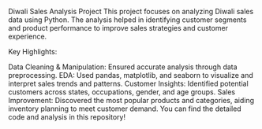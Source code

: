Diwali Sales Analysis Project
This project focuses on analyzing Diwali sales data using Python. The analysis helped in identifying customer segments and product performance to improve sales strategies and customer experience.

Key Highlights:

Data Cleaning & Manipulation: Ensured accurate analysis through data preprocessing.
EDA: Used pandas, matplotlib, and seaborn to visualize and interpret sales trends and patterns.
Customer Insights: Identified potential customers across states, occupations, gender, and age groups.
Sales Improvement: Discovered the most popular products and categories, aiding inventory planning to meet customer demand.
You can find the detailed code and analysis in this repository!
